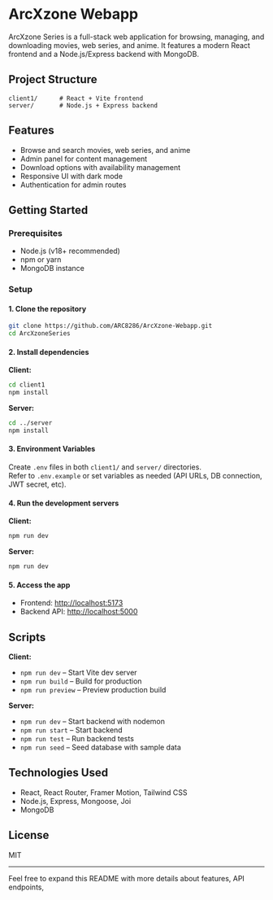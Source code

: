 # ArcXzone Webapp

ArcXzone Series is a full-stack web application for browsing, managing, and downloading movies, web series, and anime. It features a modern React frontend and a Node.js/Express backend with MongoDB.

## Project Structure

```
client1/      # React + Vite frontend
server/       # Node.js + Express backend
```

## Features

- Browse and search movies, web series, and anime
- Admin panel for content management
- Download options with availability management
- Responsive UI with dark mode
- Authentication for admin routes

## Getting Started

### Prerequisites

- Node.js (v18+ recommended)
- npm or yarn
- MongoDB instance

### Setup

#### 1. Clone the repository

```sh
git clone https://github.com/ARC8286/ArcXzone-Webapp.git
cd ArcXzoneSeries
```

#### 2. Install dependencies

**Client:**
```sh
cd client1
npm install
```

**Server:**
```sh
cd ../server
npm install
```

#### 3. Environment Variables

Create `.env` files in both `client1/` and `server/` directories.  
Refer to `.env.example` or set variables as needed (API URLs, DB connection, JWT secret, etc).

#### 4. Run the development servers

**Client:**
```sh
npm run dev
```

**Server:**
```sh
npm run dev
```

#### 5. Access the app

- Frontend: [http://localhost:5173](http://localhost:5173)
- Backend API: [http://localhost:5000](http://localhost:5000)

## Scripts

**Client:**
- `npm run dev` – Start Vite dev server
- `npm run build` – Build for production
- `npm run preview` – Preview production build

**Server:**
- `npm run dev` – Start backend with nodemon
- `npm run start` – Start backend
- `npm run test` – Run backend tests
- `npm run seed` – Seed database with sample data

## Technologies Used

- React, React Router, Framer Motion, Tailwind CSS
- Node.js, Express, Mongoose, Joi
- MongoDB

## License

MIT

---

Feel free to expand this README with more details about features, API endpoints,
